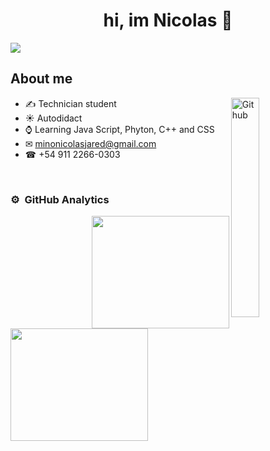 <div align="center">
<h1 align="center">hi, im Nicolas </a> 👋</h1>
</div>
<img src="https://blogger.googleusercontent.com/img/b/R29vZ2xl/AVvXsEi_FIQmywRzBkxHcbkdwACSJrJNovH7VuOxzEPpVCBxxnLd3ZfFlK3Hhep-uNpMRTe5RJQO_0qK3BRzkPPh2HTQ78p2mdN5EnSxtfFQdlt0at-hlpAMJKFG40O206QPINE7UyZ9irpGx8Ar4iJwtQ_T1XUGeS4ovHuxyW1jtTcgc041F_Lk0UQLAArNnEAO/s16000/banner-nicolas-presentacion.jpg.jpg">

 ## About me 
 
 <img width="30%" align="right" alt="Github" src = "https://gifdb.com/images/high/animated-man-computer-coding-nae6mec378lsg1i3.webp" />

- ✍ Technician student
- ☀ Autodidact
- ⌚ Learning Java Script, Phyton, C++ and CSS
- ✉ minonicolasjared@gmail.com
- ☎ +54 911 2266-0303
<br>

### ⚙️ &nbsp;GitHub Analytics

<p align="center">
<a href="https://github.com/nicolasmino">
 
  <img align="right" width="220cm" height="180em" src="https://github-readme-stats-eight-theta.vercel.app/api?username=nicolasmino&show_icons=true&theme=algolia&include_all_commits=true&count_private=true"/>
  <img align="left" width="220cm" height="180em" src="https://github-readme-stats-eight-theta.vercel.app/api/top-langs/?username=nicolasmino&layout=compact&langs_count=8&theme=algolia"/>
</a>
</p>
